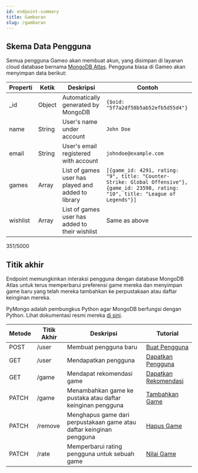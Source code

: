 ```yaml
---
id: endpoint-summary
title: Gambaran
slug: /gambaran
---
```


## Skema Data Pengguna

Semua pengguna Gameo akan membuat akun, yang disimpan di layanan cloud database bernama [MongoDB Atlas](https://www.mongodb.com/cloud/atlas). Pengguna biasa di Gameo akan menyimpan data berikut:

| Properti | Ketik  | Deskripsi                                          | Contoh                                                                                                                                  |
| -------- | ------ | -------------------------------------------------- | --------------------------------------------------------------------------------------------------------------------------------------- |
| \_id     | Object | Automatically generated by MongoDB                 | `{$oid: "5f7a2df58b5ab52efb5d55d4"}`                                                                                                    |
| name     | String | User's name under account                          | `John Doe`                                                                                                                              |
| email    | String | User's email registered with account               | `johndoe@example.com`                                                                                                                   |
| games    | Array  | List of games user has played and added to library | `[{game_id: 4291, rating: "9", title: "Counter-Strike: Global Offensive"}, {game_id: 23598, rating: "10", title: "League of Legends"}]` |
| wishlist | Array  | List of games user has added to their wishlist     | Same as above                                                                                                                           |

351/5000

## Titik akhir

Endpoint memungkinkan interaksi pengguna dengan database MongoDB Atlas untuk terus memperbarui preferensi game mereka dan menyimpan game baru yang telah mereka tambahkan ke perpustakaan atau daftar keinginan mereka.

PyMongo adalah pembungkus Python agar MongoDB berfungsi dengan Python. Lihat dokumentasi resmi mereka [di sini](https://pymongo.readthedocs.io/en/stable/).

| Metode | Titik Akhir | Deskripsi                                                            | Tutorial                                       |
| ------ | ----------- | -------------------------------------------------------------------- | ---------------------------------------------- |
| POST   | /user       | Membuat pengguna baru                                                | [Buat Pengguna](./buat-pengguna)               |
| GET    | /user       | Mendapatkan pengguna                                                 | [Dapatkan Pengguna](./dapatkan-pengguna)       |
| GET    | /game       | Mendapat rekomendasi game                                            | [Dapatkan Rekomendasi](./dapatkan-rekomendasi) |
| PATCH  | /game       | Menambahkan game ke pustaka atau daftar keinginan pengguna           | [Tambahkan Game](./tambahkan-game)             |
| PATCH  | /remove     | Menghapus game dari perpustakaan game atau daftar keinginan pengguna | [Hapus Game](./hapus-game)                     |
| PATCH  | /rate       | Memperbarui rating pengguna untuk sebuah game                        | [Nilai Game](./nilai-game)                     |
